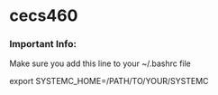 # cecs460

### Important Info:

Make sure you add this line to your ~/.bashrc file

export SYSTEMC_HOME=/PATH/TO/YOUR/SYSTEMC


